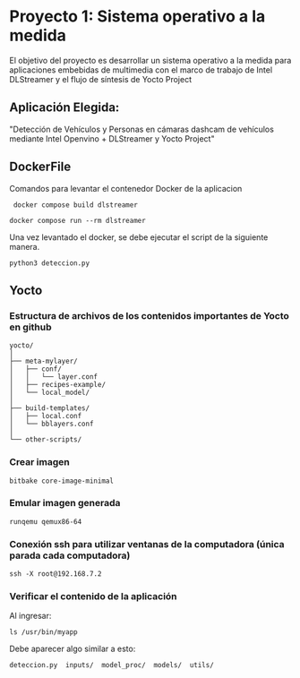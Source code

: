 # Proyecto 1: Sistema operativo a la medida 

El objetivo del proyecto es desarrollar un sistema operativo a la medida para  aplicaciones embebidas de multimedia con el marco de trabajo de Intel DLStreamer y el flujo de síntesis de Yocto Project


## Aplicación Elegida:
"Detección de Vehículos y Personas en cámaras dashcam de vehículos mediante Intel Openvino + DLStreamer y Yocto Project"


## DockerFile
Comandos para levantar el contenedor Docker de la aplicacion

```plaintext
 docker compose build dlstreamer
```
```plaintext
docker compose run --rm dlstreamer
```
Una vez levantado el docker, se debe ejecutar el script de la siguiente manera.

```plaintext
python3 deteccion.py
```


## Yocto

### Estructura de archivos de los contenidos importantes de Yocto en github

```plaintext
yocto/
│
├── meta-mylayer/
│   ├── conf/
│   │   └── layer.conf
│   ├── recipes-example/
│   └── local_model/
│
├── build-templates/
│   ├── local.conf
│   └── bblayers.conf
│
└── other-scripts/
```


### Crear imagen

```plaintext
bitbake core-image-minimal
```

### Emular imagen generada

```plaintext
runqemu qemux86-64
```

### Conexión ssh para utilizar ventanas de la computadora (única parada cada computadora)

```plaintext
ssh -X root@192.168.7.2
```

### Verificar el contenido de la aplicación
Al ingresar:

```plaintext
ls /usr/bin/myapp
```
Debe aparecer algo similar a esto:

```plaintext
deteccion.py  inputs/  model_proc/  models/  utils/
```

